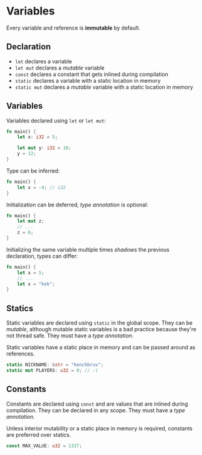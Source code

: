 # Variables

Every variable and reference is **immutable** by default.

## Declaration

* `let` declares a variable
* `let mut` declares a _mutable_ variable
* `const` declares a constant that gets inlined during compilation
* `static` declares a variable with a static location in memory
* `static mut` declares a _mutable_ variable with a static location in memory

## Variables

Variables declared using `let` or `let mut`:

```rust
fn main() {
    let x: i32 = 5;

    let mut y: i32 = 10;
    y = 12;
}
```

Type can be inferred:

```rust
fn main() {
    let x = -4; // i32
}
```

Initialization can be deferred, _type annotation_ is optional:

```rust
fn main() {
    let mut z;
    // ...
    z = 6;
}
```

Initializing the same variable multiple times _shadows_ the previous declaration,
types can differ:

```rust
fn main() {
    let x = 5;
    // ...
    let x = "kek";
}
```

## Statics

Static variables are declared using `static` in the global scope. They can be _mutable_,
although mutable static variables is a bad practice because they're not thread safe.
They must have a _type annotation_.

Static variables have a static place in memory and can be passed around as references.

```rust
static NICKNAME: &str = "henchbruv";
static mut PLAYERS: u32 = 0; // :(
```

## Constants

Constants are declared using `const` and are values that are inlined during compilation.
They can be declared in any scope. They must have a _type annotation_.

Unless interior mutability or a static place in memory is required, constants are
preferred over statics.

```rust
const MAX_VALUE: u32 = 1337;
```
